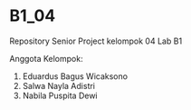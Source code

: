 # B1_04
Repository Senior Project kelompok 04 Lab B1

Anggota Kelompok:
1. Eduardus Bagus Wicaksono
2. Salwa Nayla Adistri
3. Nabila Puspita Dewi

